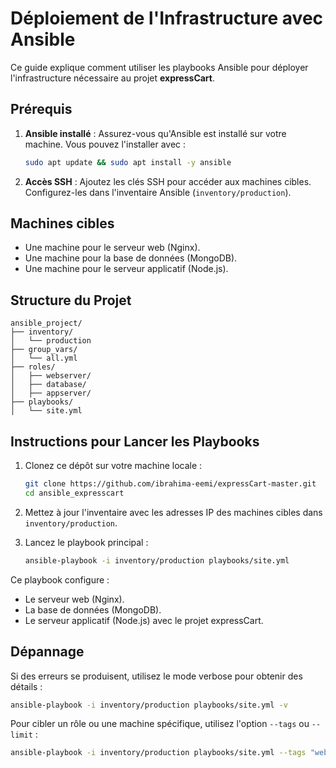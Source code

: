 # Déploiement de l'Infrastructure avec Ansible

Ce guide explique comment utiliser les playbooks Ansible pour déployer l'infrastructure nécessaire au projet **expressCart**.

## Prérequis

1. **Ansible installé** : Assurez-vous qu'Ansible est installé sur votre machine. Vous pouvez l'installer avec :
    ```bash
    sudo apt update && sudo apt install -y ansible
    ```
2. **Accès SSH** : Ajoutez les clés SSH pour accéder aux machines cibles. Configurez-les dans l'inventaire Ansible (`inventory/production`).

## Machines cibles

- Une machine pour le serveur web (Nginx).
- Une machine pour la base de données (MongoDB).
- Une machine pour le serveur applicatif (Node.js).

## Structure du Projet

```plaintext
ansible_project/
├── inventory/
│   └── production
├── group_vars/
│   └── all.yml
├── roles/
│   ├── webserver/
│   ├── database/
│   ├── appserver/
├── playbooks/
│   └── site.yml
```

## Instructions pour Lancer les Playbooks

1. Clonez ce dépôt sur votre machine locale :
    ```bash
    git clone https://github.com/ibrahima-eemi/expressCart-master.git
    cd ansible_expresscart
    ```
2. Mettez à jour l'inventaire avec les adresses IP des machines cibles dans `inventory/production`.

3. Lancez le playbook principal :
    ```bash
    ansible-playbook -i inventory/production playbooks/site.yml
    ```

Ce playbook configure :

- Le serveur web (Nginx).
- La base de données (MongoDB).
- Le serveur applicatif (Node.js) avec le projet expressCart.

## Dépannage

Si des erreurs se produisent, utilisez le mode verbose pour obtenir des détails :
```bash
ansible-playbook -i inventory/production playbooks/site.yml -v
```

Pour cibler un rôle ou une machine spécifique, utilisez l'option `--tags` ou `--limit` :
```bash
ansible-playbook -i inventory/production playbooks/site.yml --tags "webserver"
```